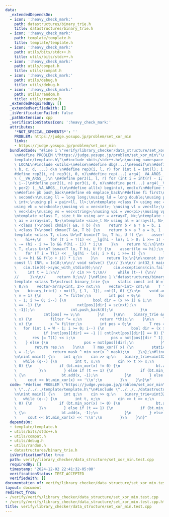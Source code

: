 ```yaml
---
data:
  _extendedDependsOn:
  - icon: ':heavy_check_mark:'
    path: datastructures/binary_trie.h
    title: datastructures/binary_trie.h
  - icon: ':heavy_check_mark:'
    path: template/template.h
    title: template/template.h
  - icon: ':heavy_check_mark:'
    path: utils/bits/stdc++.h
    title: utils/bits/stdc++.h
  - icon: ':heavy_check_mark:'
    path: utils/compat.h
    title: utils/compat.h
  - icon: ':heavy_check_mark:'
    path: utils/debug.h
    title: utils/debug.h
  - icon: ':heavy_check_mark:'
    path: utils/random.h
    title: utils/random.h
  _extendedRequiredBy: []
  _extendedVerifiedWith: []
  _isVerificationFailed: false
  _pathExtension: cpp
  _verificationStatusIcon: ':heavy_check_mark:'
  attributes:
    '*NOT_SPECIAL_COMMENTS*': ''
    PROBLEM: https://judge.yosupo.jp/problem/set_xor_min
    links:
    - https://judge.yosupo.jp/problem/set_xor_min
  bundledCode: "#line 1 \"verify/library_checker/data_structure/set_xor_min.test.cpp\"\
    \n#define PROBLEM \"https://judge.yosupo.jp/problem/set_xor_min\"\n\n#line 1 \"\
    template/template.h\"\n#include <bits/stdc++.h>\n\nusing namespace std;\n\n#ifdef\
    \ LOCAL\n#include <utils>\n#else\n#define dbg(...)\n#endif\n\n#define arg4(a,\
    \ b, c, d, ...) d\n \n#define rep3(i, l, r) for (int i = int(l); i < int(r); i++)\n\
    #define rep2(i, n) rep3(i, 0, n)\n#define rep(...) arg4(__VA_ARGS__, rep3, rep2)\
    \ (__VA_ARGS__)\n \n#define per3(i, l, r) for (int i = int(r) - 1; i >= int(l);\
    \ i--)\n#define per2(i, n) per3(i, 0, n)\n#define per(...) arg4(__VA_ARGS__, per3,\
    \ per2) (__VA_ARGS__)\n\n#define all(x) begin(x), end(x)\n#define sz(x) int(size(x))\n\
    \n#define pb push_back\n#define eb emplace_back\n#define fi first\n#define se\
    \ second\n\nusing ll = long long;\nusing ld = long double;\nusing pi = pair<int,\
    \ int>;\nusing pl = pair<ll, ll>;\n\ntemplate <class T> using vec = vector<T>;\n\
    using vb = vec<bool>;\nusing vi = vec<int>; \nusing vl = vec<ll>;\nusing vd =\
    \ vec<ld>;\nusing vs = vec<string>;\nusing vpi = vec<pi>;\nusing vpl = vec<pl>;\n\
    \ntemplate <class T, size_t N> using arr = array<T, N>;\ntemplate <size_t N> using\
    \ ai = array<int, N>;\ntemplate <size_t N> using al = array<ll, N>;\n\ntemplate\
    \ <class T>\nbool ckmin(T &a, T b) {\n    return b < a ? a = b, 1 : 0; \n}\ntemplate\
    \ <class T>\nbool ckmax(T &a, T b) {\n    return b > a ? a = b, 1 : 0;\n}\n\n\
    template <class T, class U>\nT bsmin(T lo, T hi, U f) {\n    assert(lo <= hi);\n\
    \    hi++;\n    for (T i = T(1) << __lg(hi - lo); i > 0; i >>= 1) {\n        hi\
    \ -= (hi - i >= lo && f(hi - i)) * i;\n    }\n    return hi;\n}\ntemplate <class\
    \ T, class U>\nT bsmax(T lo, T hi, U f) {\n    assert(lo <= hi);\n    lo--;\n\
    \    for (T i = T(1) << __lg(hi - lo); i > 0; i >>= 1) {\n        lo += (lo +\
    \ i <= hi && f(lo + i)) * i;\n    }\n    return lo;\n}\n\nconst int INF = 1e9;\n\
    const ll INFL = 1e18;\n\n// void solve() {\n// }\n\n// int32_t main() {\n//  \
    \   cin.tie(0)->sync_with_stdio(0);\n//     cin.exceptions(cin.failbit);\n\n//\
    \     int t = 1;\n//     // cin >> t;\n//     while (t--) {\n//         solve();\n\
    //     }\n\n//     return 0;\n// }\n#line 1 \"datastructures/binary_trie.h\"\n\
    template <class T>\nstruct binary_trie {\n    static const int W = sizeof(T) *\
    \ 8;\n    vector<array<int, 2>> nxt;\n    vector<int> cnt;\n    T filter = 0;\n\
    \n    binary_trie() : nxt(1, {-1, -1}), cnt(1, 0) {}\n\n    void add(T x, int\
    \ v = 1) {\n        x ^= filter;\n        int pos = 0;\n        for (int i = W\
    \ - 1; i >= 0; i--) {\n            bool dir = (x >> i) & 1;\n            if (nxt[pos][dir]\
    \ == -1) {\n                nxt[pos][dir] = sz(nxt);\n                nxt.push_back({-1,\
    \ -1});\n                cnt.push_back(0);\n            }\n            pos = nxt[pos][dir];\n\
    \            cnt[pos] += v;\n        }\n    }\n\n    binary_trie &operator^=(T\
    \ x) {\n        filter ^= x;\n        return *this;\n    }\n\n    T min_xor(T\
    \ x) {\n        x ^= filter;\n        int pos = 0;\n        T res = 0;\n     \
    \   for (int i = W - 1; i >= 0; i--) {\n            bool dir = (x >> i) & 1;\n\
    \            if (nxt[pos][dir] == -1 || cnt[nxt[pos][dir]] == 0) {\n         \
    \       res |= T(1) << i;\n                pos = nxt[pos][dir ^ 1];\n        \
    \    } else {\n                pos = nxt[pos][dir];\n            }\n        }\n\
    \        return res;\n    }\n\n    T max_xor(T x) {\n        static const T mask\
    \ = -1;\n        return mask ^ min_xor(x ^ mask);\n    }\n};\n#line 5 \"verify/library_checker/data_structure/set_xor_min.test.cpp\"\
    \n\nint main() {\n    int q;\n    cin >> q;\n    binary_trie<uint32_t> bt;\n \
    \   while (q--) {\n        int t, x;\n        cin >> t >> x;\n        if (t ==\
    \ 0) {\n            if (bt.min_xor(x) != 0) {\n                bt.add(x);\n  \
    \          }\n        } else if (t == 1) {\n            if (bt.min_xor(x) == 0)\
    \ {\n                bt.add(x, -1);\n            }\n        } else {\n       \
    \     cout << bt.min_xor(x) << '\\n';\n        }\n    }\n}\n"
  code: "#define PROBLEM \"https://judge.yosupo.jp/problem/set_xor_min\"\n\n#include\
    \ \"../../../template/template.h\"\n#include \"../../../datastructures/binary_trie.h\"\
    \n\nint main() {\n    int q;\n    cin >> q;\n    binary_trie<uint32_t> bt;\n \
    \   while (q--) {\n        int t, x;\n        cin >> t >> x;\n        if (t ==\
    \ 0) {\n            if (bt.min_xor(x) != 0) {\n                bt.add(x);\n  \
    \          }\n        } else if (t == 1) {\n            if (bt.min_xor(x) == 0)\
    \ {\n                bt.add(x, -1);\n            }\n        } else {\n       \
    \     cout << bt.min_xor(x) << '\\n';\n        }\n    }\n}"
  dependsOn:
  - template/template.h
  - utils/bits/stdc++.h
  - utils/compat.h
  - utils/debug.h
  - utils/random.h
  - datastructures/binary_trie.h
  isVerificationFile: true
  path: verify/library_checker/data_structure/set_xor_min.test.cpp
  requiredBy: []
  timestamp: '2024-12-02 22:41:32-05:00'
  verificationStatus: TEST_ACCEPTED
  verifiedWith: []
documentation_of: verify/library_checker/data_structure/set_xor_min.test.cpp
layout: document
redirect_from:
- /verify/verify/library_checker/data_structure/set_xor_min.test.cpp
- /verify/verify/library_checker/data_structure/set_xor_min.test.cpp.html
title: verify/library_checker/data_structure/set_xor_min.test.cpp
---
```

